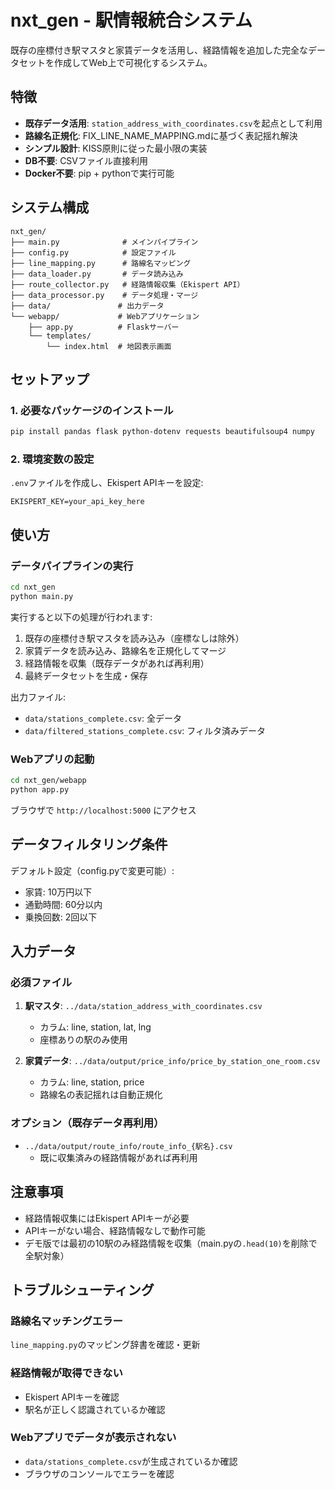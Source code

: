 # nxt_gen - 駅情報統合システム

既存の座標付き駅マスタと家賃データを活用し、経路情報を追加した完全なデータセットを作成してWeb上で可視化するシステム。

## 特徴

- **既存データ活用**: `station_address_with_coordinates.csv`を起点として利用
- **路線名正規化**: FIX_LINE_NAME_MAPPING.mdに基づく表記揺れ解決
- **シンプル設計**: KISS原則に従った最小限の実装
- **DB不要**: CSVファイル直接利用
- **Docker不要**: pip + pythonで実行可能

## システム構成

```
nxt_gen/
├── main.py              # メインパイプライン
├── config.py            # 設定ファイル
├── line_mapping.py      # 路線名マッピング
├── data_loader.py       # データ読み込み
├── route_collector.py   # 経路情報収集（Ekispert API）
├── data_processor.py    # データ処理・マージ
├── data/               # 出力データ
└── webapp/             # Webアプリケーション
    ├── app.py          # Flaskサーバー
    └── templates/
        └── index.html  # 地図表示画面
```

## セットアップ

### 1. 必要なパッケージのインストール

```bash
pip install pandas flask python-dotenv requests beautifulsoup4 numpy
```

### 2. 環境変数の設定

`.env`ファイルを作成し、Ekispert APIキーを設定:

```
EKISPERT_KEY=your_api_key_here
```

## 使い方

### データパイプラインの実行

```bash
cd nxt_gen
python main.py
```

実行すると以下の処理が行われます:

1. 既存の座標付き駅マスタを読み込み（座標なしは除外）
2. 家賃データを読み込み、路線名を正規化してマージ
3. 経路情報を収集（既存データがあれば再利用）
4. 最終データセットを生成・保存

出力ファイル:
- `data/stations_complete.csv`: 全データ
- `data/filtered_stations_complete.csv`: フィルタ済みデータ

### Webアプリの起動

```bash
cd nxt_gen/webapp
python app.py
```

ブラウザで `http://localhost:5000` にアクセス

## データフィルタリング条件

デフォルト設定（config.pyで変更可能）:
- 家賃: 10万円以下
- 通勤時間: 60分以内
- 乗換回数: 2回以下

## 入力データ

### 必須ファイル

1. **駅マスタ**: `../data/station_address_with_coordinates.csv`
   - カラム: line, station, lat, lng
   - 座標ありの駅のみ使用

2. **家賃データ**: `../data/output/price_info/price_by_station_one_room.csv`
   - カラム: line, station, price
   - 路線名の表記揺れは自動正規化

### オプション（既存データ再利用）

- `../data/output/route_info/route_info_{駅名}.csv`
  - 既に収集済みの経路情報があれば再利用

## 注意事項

- 経路情報収集にはEkispert APIキーが必要
- APIキーがない場合、経路情報なしで動作可能
- デモ版では最初の10駅のみ経路情報を収集（main.pyの`.head(10)`を削除で全駅対象）

## トラブルシューティング

### 路線名マッチングエラー

`line_mapping.py`のマッピング辞書を確認・更新

### 経路情報が取得できない

- Ekispert APIキーを確認
- 駅名が正しく認識されているか確認

### Webアプリでデータが表示されない

- `data/stations_complete.csv`が生成されているか確認
- ブラウザのコンソールでエラーを確認